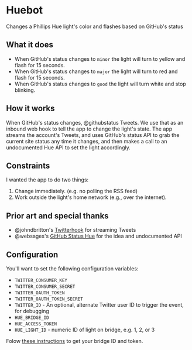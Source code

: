 # Huebot

Changes a Phillips Hue light's color and flashes based on GitHub's status

## What it does

* When GitHub's status changes to `minor` the light will turn to yellow and flash for 15 seconds.
* When GitHub's status changes to `major` the light will turn to red and flash for 15 seconds.
* When GitHub's status changes to `good` the light will turn white and stop blinking.

## How it works

When GitHub's status changes, @githubstatus Tweets. We use that as an inbound web hook to tell the app to change the light's state. The app streams the account's Tweets, and uses GitHub's status API to grab the current site status any time it changes, and then makes a call to an undocumented Hue API to set the light accordingly.

## Constraints

I wanted the app to do two things:

1. Change immediately. (e.g. no polling the RSS feed)
2. Work outside the light's home network (e.g., over the internet).

## Prior art and special thanks

* @johndbritton's [Twitterhook](https://github.com/johndbritton/twitterhook) for streaming Tweets
* @websages's [GitHub Status Hue](https://github.com/websages/github-status-hue) for the idea and undocumented API

## Configuration

You'll want to set the following configuration variables:

* `TWITTER_CONSUMER_KEY`
* `TWITTER_CONSUMER_SECRET`
* `TWITTER_OAUTH_TOKEN`
* `TWITTER_OAUTH_TOKEN_SECRET`
* `TWITTER_ID` - An optional, alternate Twitter user ID to trigger the event, for debugging
* `HUE_BRIDGE_ID`
* `HUE_ACCESS_TOKEN`
* `HUE_LIGHT_ID` - numeric ID of light on bridge, e.g. 1, 2, or 3

Folow [these instructions](http://blog.paulshi.me/technical/2013/11/27/Philips-Hue-Remote-API-Explained.html) to get your bridge ID and token.
